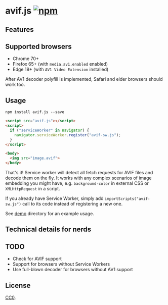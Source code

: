 # avif.js [![npm](https://img.shields.io/npm/v/avif.js.svg)](https://www.npmjs.com/package/avif.js)

## Features

## Supported browsers

* Chrome 70+
* Firefox 65+ (with `media.av1.enabled` enabled)
* Edge 18+ (with `AV1 Video Extension` installed)

After AV1 decoder polyfill is implemented, Safari and elder browsers should
work too.

## Usage

```
npm install avif.js --save
```

```html
<script src="avif.js"></script>
<script>
  if ("serviceWorker" in navigator) {
    navigator.serviceWorker.register("avif-sw.js");
  }
</script>

<body>
  <img src="image.avif">
</body>
```

That's it! Service worker will detect all fetch requests for AVIF files and
decode them on the fly. It works with any complex scenarios of image embedding
you might have, e.g. `background-color` in external CSS or `XMLHttpRequest` in
a script.

If you already have Service Worker, simply add `importScripts("avif-sw.js")`
call to its code instead of registering a new one.

See [demo](demo) directory for an example usage.

## Technical details for nerds

## TODO

* Check for AVIF support
* Support for browsers without Service Workers
* Use full-blown decoder for browsers without AV1 support

## License

[CC0](COPYING).
